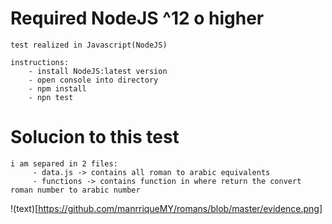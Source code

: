 # Required NodeJS ^12 o higher

````
test realized in Javascript(NodeJS)

instructions:
    - install NodeJS:latest version
    - open console into directory
    - npm install
    - npn test
````

# Solucion to this test

````
i am separed in 2 files:
     - data.js -> contains all roman to arabic equivalents
     - functions -> contains function in where return the convert roman number to arabic number
````

!(text)[https://github.com/manrriqueMY/romans/blob/master/evidence.png]
